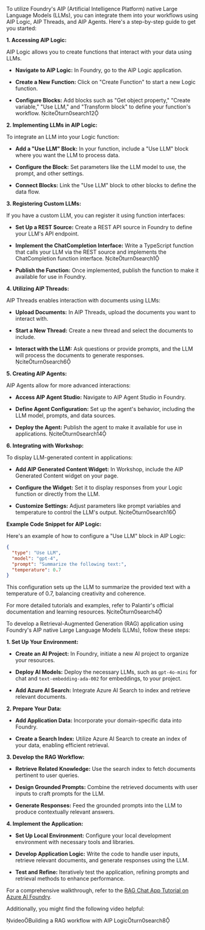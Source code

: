 To utilize Foundry's AIP (Artificial Intelligence Platform) native Large Language Models (LLMs), you can integrate them into your workflows using AIP Logic, AIP Threads, and AIP Agents. Here's a step-by-step guide to get you started:

**1. Accessing AIP Logic:**

AIP Logic allows you to create functions that interact with your data using LLMs.

- **Navigate to AIP Logic:** In Foundry, go to the AIP Logic application.

- **Create a New Function:** Click on "Create Function" to start a new Logic function.

- **Configure Blocks:** Add blocks such as "Get object property," "Create variable," "Use LLM," and "Transform block" to define your function's workflow. citeturn0search12

**2. Implementing LLMs in AIP Logic:**

To integrate an LLM into your Logic function:

- **Add a "Use LLM" Block:** In your function, include a "Use LLM" block where you want the LLM to process data.

- **Configure the Block:** Set parameters like the LLM model to use, the prompt, and other settings.

- **Connect Blocks:** Link the "Use LLM" block to other blocks to define the data flow.

**3. Registering Custom LLMs:**

If you have a custom LLM, you can register it using function interfaces:

- **Set Up a REST Source:** Create a REST API source in Foundry to define your LLM's API endpoint.

- **Implement the ChatCompletion Interface:** Write a TypeScript function that calls your LLM via the REST source and implements the ChatCompletion function interface. citeturn0search1

- **Publish the Function:** Once implemented, publish the function to make it available for use in Foundry.

**4. Utilizing AIP Threads:**

AIP Threads enables interaction with documents using LLMs:

- **Upload Documents:** In AIP Threads, upload the documents you want to interact with.

- **Start a New Thread:** Create a new thread and select the documents to include.

- **Interact with the LLM:** Ask questions or provide prompts, and the LLM will process the documents to generate responses. citeturn0search6

**5. Creating AIP Agents:**

AIP Agents allow for more advanced interactions:

- **Access AIP Agent Studio:** Navigate to AIP Agent Studio in Foundry.

- **Define Agent Configuration:** Set up the agent's behavior, including the LLM model, prompts, and data sources.

- **Deploy the Agent:** Publish the agent to make it available for use in applications. citeturn0search14

**6. Integrating with Workshop:**

To display LLM-generated content in applications:

- **Add AIP Generated Content Widget:** In Workshop, include the AIP Generated Content widget on your page.

- **Configure the Widget:** Set it to display responses from your Logic function or directly from the LLM.

- **Customize Settings:** Adjust parameters like prompt variables and temperature to control the LLM's output. citeturn0search16

**Example Code Snippet for AIP Logic:**

Here's an example of how to configure a "Use LLM" block in AIP Logic:

```json
{
  "type": "Use LLM",
  "model": "gpt-4",
  "prompt": "Summarize the following text:",
  "temperature": 0.7
}
```

This configuration sets up the LLM to summarize the provided text with a temperature of 0.7, balancing creativity and coherence.

For more detailed tutorials and examples, refer to Palantir's official documentation and learning resources. citeturn0search4


To develop a Retrieval-Augmented Generation (RAG) application using Foundry's AIP native Large Language Models (LLMs), follow these steps:

**1. Set Up Your Environment:**

- **Create an AI Project:** In Foundry, initiate a new AI project to organize your resources.

- **Deploy AI Models:** Deploy the necessary LLMs, such as `gpt-4o-mini` for chat and `text-embedding-ada-002` for embeddings, to your project.

- **Add Azure AI Search:** Integrate Azure AI Search to index and retrieve relevant documents.

**2. Prepare Your Data:**

- **Add Application Data:** Incorporate your domain-specific data into Foundry.

- **Create a Search Index:** Utilize Azure AI Search to create an index of your data, enabling efficient retrieval.

**3. Develop the RAG Workflow:**

- **Retrieve Related Knowledge:** Use the search index to fetch documents pertinent to user queries.

- **Design Grounded Prompts:** Combine the retrieved documents with user inputs to craft prompts for the LLM.

- **Generate Responses:** Feed the grounded prompts into the LLM to produce contextually relevant answers.

**4. Implement the Application:**

- **Set Up Local Environment:** Configure your local development environment with necessary tools and libraries.

- **Develop Application Logic:** Write the code to handle user inputs, retrieve relevant documents, and generate responses using the LLM.

- **Test and Refine:** Iteratively test the application, refining prompts and retrieval methods to enhance performance.

For a comprehensive walkthrough, refer to the [RAG Chat App Tutorial on Azure AI Foundry](https://nitya.github.io/azure-ai-rag-workshop/).

Additionally, you might find the following video helpful:

videoBuilding a RAG workflow with AIP Logicturn0search8 
